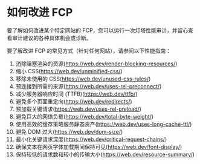 # 如何改进 FCP
要了解如何改进某个特定网站的 FCP，您可以运行一次灯塔性能审计，并留心查看审计建议的各种具体机会或诊断。

要了解改进 FCP 的常见方式（针对任何网站），请参阅以下性能指南：

1. 消除阻塞渲染的资源(https://web.dev/render-blocking-resources/)
2. 缩小 CSS(https://web.dev/unminified-css/)
3. 移除未使用的 CSS(https://web.dev/unused-css-rules/)
4. 预连接到所需的来源(https://web.dev/uses-rel-preconnect/)
5. 减少服务器响应时间 (TTFB)(https://web.dev/ttfb/)
6. 避免多个页面重定向(https://web.dev/redirects/)
7. 预加载关键请求(https://web.dev/uses-rel-preload/)
8. 避免巨大的网络负载(https://web.dev/total-byte-weight/)
9. 使用高效的缓存策略服务静态资产(https://web.dev/uses-long-cache-ttl/)
10. 避免 DOM 过大(https://web.dev/dom-size/)
11. 最小化关键请求深度(https://web.dev/critical-request-chains/)
12. 确保文本在网页字体加载期间保持可见(https://web.dev/font-display/)
13. 保持较低的请求数和较小的传输大小(https://web.dev/resource-summary/)